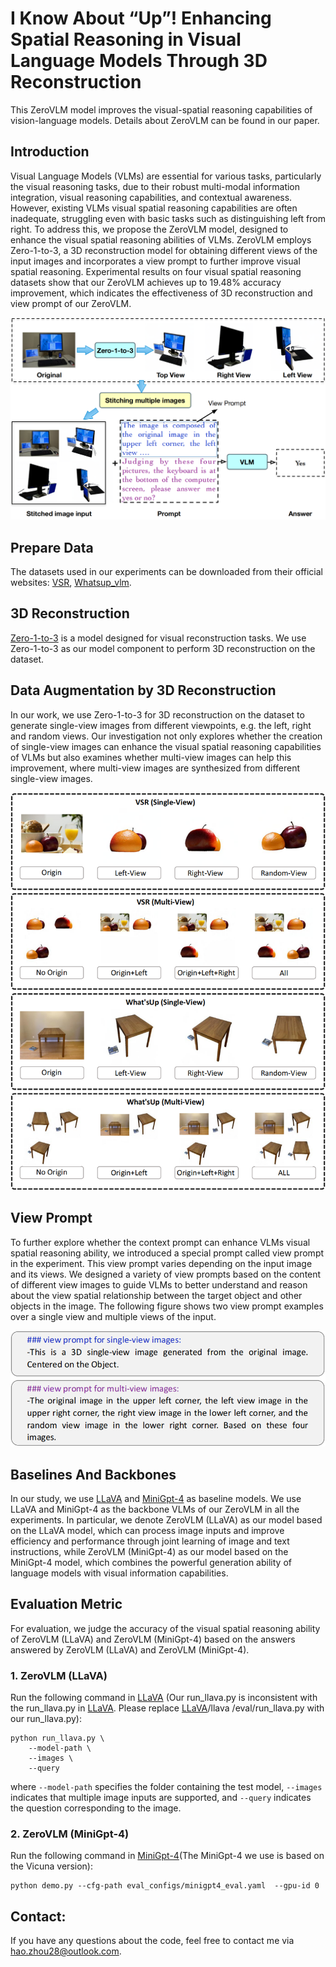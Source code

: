 # I Know About “Up”! Enhancing Spatial Reasoning in Visual Language Models Through 3D Reconstruction

This ZeroVLM model improves the visual-spatial reasoning capabilities of vision-language models. Details about ZeroVLM can be found in our paper. 

## Introduction 
Visual Language Models (VLMs) are essential for various tasks, particularly the visual reasoning tasks, due to their robust multi-modal information integration, visual reasoning capabilities, and contextual awareness. However, existing VLMs visual spatial reasoning capabilities are often inadequate, struggling even with basic tasks such as distinguishing left from right. To address this, we propose the ZeroVLM model, designed to enhance the visual spatial reasoning abilities of VLMs. ZeroVLM employs Zero-1-to-3, a 3D reconstruction model for obtaining different views of the input images and incorporates a view prompt to further improve visual spatial reasoning. Experimental results on four visual spatial reasoning datasets show that our ZeroVLM achieves up to 19.48\% accuracy improvement, which indicates the effectiveness of 3D reconstruction and view prompt of our ZeroVLM. 

![image](https://github.com/zhouhao028/Iknow_up/blob/main/Figures/model.png)

## Prepare Data 
The datasets used in our experiments can be downloaded from their official websites: [VSR](https://github.com/cambridgeltl/visual-spatial-reasoning), [Whatsup_vlm](https://github.com/amitakamath/whatsup_vlms).

## 3D Reconstruction 
[Zero-1-to-3](https://github.com/cvlab-columbia/zero123) is a model designed for visual reconstruction tasks. We use Zero-1-to-3 as our model component to perform 3D reconstruction on the dataset.

## Data Augmentation by 3D Reconstruction 
In our work, we use Zero-1-to-3 for 3D reconstruction on the dataset to generate single-view images from different viewpoints, e.g. the left, right and random views. Our investigation not only explores whether the creation of single-view images can enhance the visual spatial reasoning capabilities of VLMs but also examines whether multi-view images can help this improvement, where multi-view images are synthesized from different single-view images.

![image](https://github.com/zhouhao028/Iknow_up/blob/main/Figures/DataSet.png)

## View Prompt 
To further explore whether the context prompt can enhance VLMs visual spatial reasoning ability, we introduced a special prompt called view prompt in the experiment. This view prompt varies depending on the input image and its views. We designed a variety of view prompts based on the content of different view images to guide VLMs to better understand and reason about the view spatial relationship between the target object and other objects in the image. The following figure shows two view prompt examples over a single view and multiple views of the input.

![image](https://github.com/zhouhao028/Iknow_up/blob/main/Figures/View%20Prompt.png)

## Baselines And Backbones
In our study, we use [LLaVA](https://llava-vl.github.io/) and [MiniGpt-4](https://minigpt-4.github.io/) as baseline models. We use LLaVA and MiniGpt-4 as the backbone VLMs of our ZeroVLM in all the experiments. In particular, we denote ZeroVLM (LLaVA) as our model based on the LLaVA model, which can process image inputs and improve efficiency and performance through joint learning of image and text instructions, while  ZeroVLM (MiniGpt-4) as our model based on the MiniGpt-4 model, which combines the powerful generation ability of language models with visual information capabilities.

## Evaluation Metric 
For evaluation, we judge the accuracy of the visual spatial reasoning ability of ZeroVLM (LLaVA) and ZeroVLM (MiniGpt-4) based on the answers answered by ZeroVLM (LLaVA) and ZeroVLM (MiniGpt-4). 

### 1. ZeroVLM (LLaVA) 
Run the following command in [LLaVA](https://llava-vl.github.io/) (Our run_llava.py is inconsistent with the run_llava.py in [LLaVA](https://llava-vl.github.io/). Please replace [LLaVA](https://llava-vl.github.io/)/llava
/eval/run_llava.py with our run_llava.py): 
```
python run_llava.py \
    --model-path \
    --images \
    --query 
```
where `--model-path` specifies the folder containing the test model, `--images` indicates that multiple image inputs are supported, and `--query` indicates the question corresponding to the image. 

### 2. ZeroVLM (MiniGpt-4) 
Run the following command in [MiniGpt-4](https://minigpt-4.github.io/)(The MiniGpt-4 we use is based on the Vicuna version):
```
python demo.py --cfg-path eval_configs/minigpt4_eval.yaml  --gpu-id 0
```

## Contact: 
If you have any questions about the code, feel free to contact me via hao.zhou28@outlook.com.
